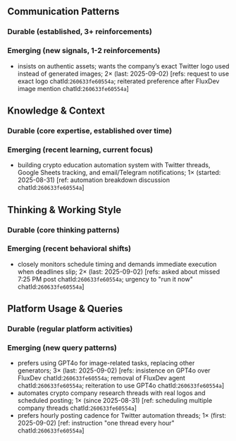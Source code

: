 ## Communication Patterns
### Durable (established, 3+ reinforcements)

### Emerging (new signals, 1-2 reinforcements)
- insists on authentic assets; wants the company’s exact Twitter logo used instead of generated images; 2× (last: 2025-09-02) [refs: request to use exact logo chatId:`260633fe60554a`; reiterated preference after FluxDev image mention chatId:`260633fe60554a`]

## Knowledge & Context
### Durable (core expertise, established over time)

### Emerging (recent learning, current focus)  
- building crypto education automation system with Twitter threads, Google Sheets tracking, and email/Telegram notifications; 1× (started: 2025-08-31) [ref: automation breakdown discussion chatId:`260633fe60554a`]

## Thinking & Working Style
### Durable (core thinking patterns)

### Emerging (recent behavioral shifts)
- closely monitors schedule timing and demands immediate execution when deadlines slip; 2× (last: 2025-09-02) [refs: asked about missed 7:25 PM post chatId:`260633fe60554a`; urgency to "run it now" chatId:`260633fe60554a`]

## Platform Usage & Queries
### Durable (regular platform activities)

### Emerging (new query patterns)
- prefers using GPT4o for image-related tasks, replacing other generators; 3× (last: 2025-09-02) [refs: insistence on GPT4o over FluxDev chatId:`260633fe60554a`; removal of FluxDev agent chatId:`260633fe60554a`; reiteration to use GPT4o chatId:`260633fe60554a`]
- automates crypto company research threads with real logos and scheduled posting; 1× (since 2025-08-31) [ref: scheduling multiple company threads chatId:`260633fe60554a`]
- prefers hourly posting cadence for Twitter automation threads; 1× (first: 2025-09-02) [ref: instruction "one thread every hour" chatId:`260633fe60554a`]